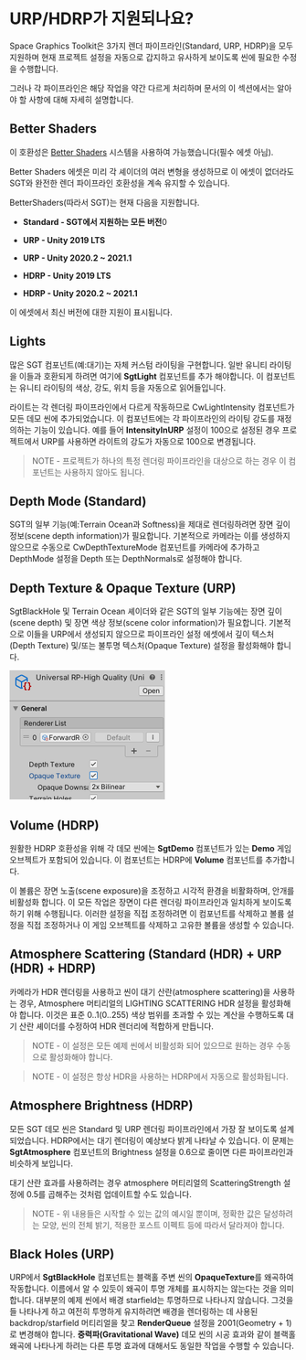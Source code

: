 # URP/HDRP가 지원되나요?

Space Graphics Toolkit은 3가지 렌더 파이프라인(Standard, URP, HDRP)을 모두 지원하며 현재 프로젝트 설정을 자동으로 갑지하고 유사하게 보이도록 씬에 필요한 수정을 수행합니다.

그러나 각 파이프라인은 해당 작업을 약간 다르게 처리하며 문서의 이 섹션에서는 알아야 할 사항에 대해 자세히 설명합니다.

## Better Shaders

이 호환성은 [Better Shaders](http://carloswilkes.com/Get/BetterShaders) 시스템을 사용하여 가능했습니다(필수 에셋 아님).

Better Shaders 에셋은 미리 각 셰이더의 여러 변형을 생성하므로 이 에셋이 없더라도 SGT와 완전한 렌더 파이프라인 호환성을 계속 유지할 수 있습니다.

BetterShaders(따라서 SGT)는 현재 다음을 지원합니다.

- **Standard - SGT에서 지원하는 모든 버전**0

- **URP - Unity 2019 LTS**

- **URP - Unity 2020.2 ~ 2021.1**

- **HDRP - Unity 2019 LTS**

- **HDRP - Unity 2020.2 ~ 2021.1**

이 에셋에서 최신 버전에 대한 지원이 표시됩니다.

## Lights

많은 SGT 컴포넌트(예:대기)는 자체 커스텀 라이팅을 구현합니다. 일반 유니티 라이팅을 이들과 호환되게 하려면 여기에 **SgtLight** 컴포넌트를 추가 해야합니다. 이 컴포넌트는 유니티 라이팅의 색상, 강도, 위치 등을 자동으로 읽어들입니다.

라이트는 각 렌더링 파이프라인에서 다르게 작동하므로 CwLightIntensity 컴포넌트가 모든 데모 씬에 추가되었습니다. 이 컴포넌트에는 각 파이프라인의 라이팅 강도를 재정의하는 기능이 있습니다. 예를 들어 **IntensityInURP** 설정이 100으로 설정된 경우 프로젝트에서 URP를 사용하면 라이트의 강도가 자동으로 100으로 변경됩니다.

> NOTE - 프로젝트가 하나의 특정 렌더링 파이프라인을 대상으로 하는 경우 이 컴포넌트는 사용하지 않아도 됩니다.

## Depth Mode (Standard)

SGT의 일부 기능(예:Terrain Ocean과 Softness)을 제대로 렌더링하려면 장면 깊이 정보(scene depth information)가 필요합니다. 기본적으로 카메라는 이를 생성하지 않으므로 수동으로 CwDepthTextureMode 컴포넌트를 카메라에 추가하고 DepthMode 설정을 Depth 또는 DepthNormals로 설정해야 합니다.

## Depth Texture & Opaque Texture (URP)

SgtBlackHole 및 Terrain Ocean 셰이더와 같은 SGT의 일부 기능에는 장면 깊이(scene depth) 및 장면 색상 정보(scene color information)가 필요합니다. 기본적으로 이들을 URP에서 생성되지 않으므로 파이프라인 설정 에셋에서 깊이 텍스처(Depth Texture) 및/또는 불투명 텍스처(Opaque Texture) 설정을 활성화해야 합니다.

![Depth Texture & Opaque Texture](../imgs/depth-tex-opaque-tex.png)

## Volume (HDRP)

원활한 HDRP 호환성을 위해 각 데모 씬에는 **SgtDemo** 컴포넌트가 있는 **Demo** 게임 오브젝트가 포함되어 있습니다. 이 컴포넌트는 HDRP에 **Volume** 컴포넌트를 추가합니다.

이 볼륨은 장면 노출(scene exposure)을 조정하고 시각적 환경을 비활화하며, 안개를 비활성화 합니다. 이 모든 작업은 장면이 다른 렌더링 파이프라인과 일치하게 보이도록 하기 위해 수행됩니다. 이러한 설정을 직접 조정하려면 이 컴포넌트를 삭제하고 볼륨 설정을 직접 조정하거나 이 게임 오브젝트를 삭제하고 고유한 볼륨을 생성할 수 있습니다.

## Atmosphere Scattering (Standard (HDR) + URP (HDR) + HDRP)

카메라가 HDR 렌더링을 사용하고 씬이 대기 산란(atmosphere scattering)을 사용하는 경우, Atmosphere 머티리얼의 LIGHTING SCATTERING HDR 설정을 활성화해야 합니다. 이것은 표준 0..1(0..255) 색상 범위를 초과할 수 있는  계산을 수행하도록 대기 산란 셰이더를 수정하여 HDR 렌더리에 적합하게 만듭니다.

> NOTE - 이 설정은 모든 예제 씬에서 비활성화 되어 있으므로 원하는 경우 수동으로 활성화해야 합니다.

> NOTE - 이 설정은 항상 HDR을 사용하는 HDRP에서 자동으로 활성화됩니다.

## Atmosphere Brightness (HDRP)

모든 SGT 데모 씬은 Standard 및 URP 렌더링 파이프라인에서 가장 잘 보이도록 설계되었습니다. HDRP에서는 대기 렌더링이 예상보다 밝게 나타날 수 있습니다. 이 문제는 **SgtAtmosphere** 컴포넌트의 Brightness 설정을 0.6으로 줄이면 다른 파이프라인과 비슷하게 보입니다.

대기 산란 효과를 사용하려는 경우 atmosphere 머티리얼의 ScatteringStrength 설정에 0.5를 곱해주는 것처럼 업데이트할 수도 있습니다.

> NOTE - 위 내용들은 시작할 수 있는 값의 예시일 뿐이며, 정확한 값은 달성하려는 모양, 씬의 전체 밝기, 적용한 포스트 이펙트 등에 따라서 달라져야 합니다.

## Black Holes (URP)

URP에서 **SgtBlackHole** 컴포넌트는 블랙홀 주변 씬의 **OpaqueTexture**를 왜곡하여 작동합니다. 이름에서 알 수 있듯이 왜곡이 투명 개체를 표시하지는 않는다는 것을 의미합니다. 대부분의 예제 씬에서 배경 starfield는 투명하므로 나타나지 않습니다. 그것을들 나타나게 하고 여전히 투명하게 유지하려면 배경을 렌더링하는 데 사용된 backdrop/starfield 머티리얼을 찾고 **RenderQueue** 설정을 2001(Geometry + 1)로 변경해야 합니다. **중력파(Gravitational Wave)** 데모 씬의 시공 효과와 같이 블랙홀 왜곡에 나타나게 하려는 다른 투명 효과에 대해서도 동일한 작업을 수행할 수 있습니다.